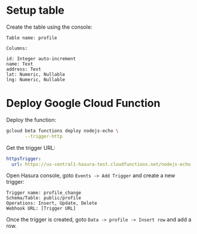 # Setup table

Create the table using the console:

```
Table name: profile

Columns:

id: Integer auto-increment
name: Text
address: Text
lat: Numeric, Nullable
lng: Numeric, Nullable
```

# Deploy Google Cloud Function

Deploy the function:

```bash
gcloud beta functions deploy nodejs-echo \
       --trigger-http
```

Get the trigger URL:
```yaml
httpsTrigger:
  url: https://us-central1-hasura-test.cloudfunctions.net/nodejs-echo
```

Open Hasura console, goto `Events -> Add Trigger` and create a new trigger:
```
Trigger name: profile_change
Schema/Table: public/profile
Operations: Insert, Update, Delete
Webhook URL: [Trigger URL]
```

Once the trigger is created, goto `Data -> profile -> Insert row` and add a row. 
